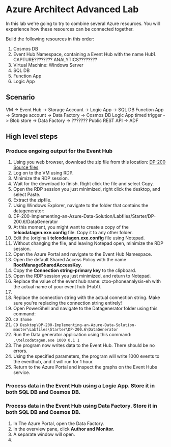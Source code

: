 # Azure Architect Advanced Lab

In this lab we're going to try to combine several Azure resources. You will experience how these resources can be connected together.

Build the following resources in this order:
1. Cosmos DB
1. Event Hub Namespace, containing a Event Hub with the name Hub1. CAPTURE???????? ANALYTICS????????
1. Virtual Machine: Windows Server
1. SQL DB
1. Function App
1. Logic App

## Scenario
VM -> Event Hub -> Storage Account -> 
Logic App -> SQL DB
Function App -> Storage account -> Data Factory -> Cosmos DB
Logic App timed trigger -> Blob store -> Data Factory -> ???????
Public REST API -> ADF

## High level steps

### Produce ongoing output for the Event Hub
1. Using you web browser, download the zip file from this location: [DP-200 Source files](https://github.com/MicrosoftLearning/DP-200-Implementing-an-Azure-Data-Solution/archive/master.zip)
1. Log on to the VM using RDP.
1. Minimize the RDP session.
1. Wait for the download to finish. Right click the file and select Copy.
1. Open the RDP session you just minimized, right click the desktop, and select Paste.
1. Extract the zipfile.
1. Using Windows Explorer, navigate to the folder that contains the datagenerator:
1. DP-200-Implementing-an-Azure-Data-Solution/Labfiles/Starter/DP-200.6/DataGenerator
1. At this moment, you might want to create a copy of the **telcodatagen.exe.config** file. Copy it to any other folder.
1. Edit the (original) **telcodatagen.exe.config** file using Notepad.
1. Without changing the file, and leaving Notepad open, minimize the RDP session.
1. Open the Azure Portal and navigate to the Event Hub Namespace.
1. Open the default Shared Access Policy with the name **RootManageSharedAccessKey**.
1. Copy the **Connection string–primary key** to the clipboard.
1. Open the RDP session you just minimized, and return to Notepad.
1. Replace the value of the event hub name: ctoo-phoneanalysis-eh with the actual name of your event hub (Hub1).
1. <add key="EventHubName" value="Hub1"/>
1. Replace the connection string with the actual connection string. Make sure you're replacing the connection string entirely!
1. Open PowerShell and navigate to the Datagenerator folder using this command:
1. ```CD $home```
1. ```CD Desktop\DP-200-Implementing-an-Azure-Data-Solution-master\Labfiles\Starter\DP-200.6\DataGenerator```
1. Run the Data generator application using this command: ```.\telcodatagen.exe 1000 0.1 1```
1. The program now writes data to the Event Hub. There should be no errors.
1. Using the specified parameters, the program will write 1000 events to the eventhub, and it will run for 1 hour.
1. Return to the Azure Portal and inspect the graphs on the Event Hubs service.

### Process data in the Event Hub using a Logic App. Store it in both SQL DB and Cosmos DB.



### Process data in the Event Hub using Data Factory. Store it in both SQL DB and Cosmos DB.
1. In The Azure Portal, open the Data Factory.
1. In the overview pane, click **Author and Monitor**.
1. A separate window will open.
1. 
